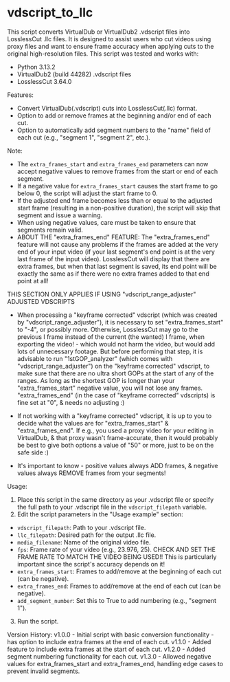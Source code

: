 # vdscript_to_llc
This script converts VirtualDub or VirtualDub2 .vdscript files into LosslessCut .llc files.
It is designed to assist users who cut videos using proxy files and want to ensure frame accuracy when applying cuts to the original high-resolution files.
This script was tested and works with:
- Python 3.13.2  
- VirtualDub2 (build 44282) .vdscript files
- LosslessCut 3.64.0

Features:
- Convert VirtualDub(.vdscript) cuts into LosslessCut(.llc) format.
- Option to add or remove frames at the beginning and/or end of each cut.
- Option to automatically add segment numbers to the "name" field of each cut (e.g., "segment 1", "segment 2", etc.).

Note:
- The `extra_frames_start` and `extra_frames_end` parameters can now accept negative values to remove frames from the start or end of each segment.
- If a negative value for `extra_frames_start` causes the start frame to go below 0, the script will adjust the start frame to 0.
- If the adjusted end frame becomes less than or equal to the adjusted start frame (resulting in a non-positive duration), the script will skip that segment and issue a warning.
- When using negative values, care must be taken to ensure that segments remain valid.
- ABOUT THE "extra_frames_end" FEATURE:
  The "extra_frames_end" feature will not cause any problems if the frames are added at the very end of your input video (if your last segment's end point is at the very last frame of the input video). LosslessCut will display that there are extra frames, but when that last segment is saved, its end point will be exactly the same as if there were no extra frames added to that end point at all!

THIS SECTION ONLY APPLIES IF USING "vdscript_range_adjuster" ADJUSTED VDSCRIPTS
- When processing a "keyframe corrected" vdscript (which was created by "vdscript_range_adjuster"), it is necessary to set "extra_frames_start" to "-4", or possibly more. Otherwise, LosslessCut may go to the previous I frame instead of the current (the wanted) I frame, when exporting the video! - which would not harm the video, but would add lots of unnecessary footage. But before performing that step, it is advisable to run "1stGOP_analyzer" (which comes with "vdscript_range_adjuster") on the "keyframe corrected" vdscript, to make sure that there are no ultra short GOPs at the start of any of the ranges. As long as the shortest GOP is longer than your "extra_frames_start" negative value, you will not lose any frames. "extra_frames_end" (in the case of "keyframe corrected" vdscripts) is fine set at "0", & needs no adjusting :)

- If not working with a "keyframe corrected" vdscript, it is up to you to decide what the values are for "extra_frames_start" & "extra_frames_end". If e.g., you used a proxy video for your editing in VirtualDub, & that proxy wasn't frame-accurate, then it would probably be best to give both options a value of "50" or more, just to be on the safe side :)
- It's important to know - positive values always ADD frames, & negative values always REMOVE frames from your segments!

Usage:
1. Place this script in the same directory as your .vdscript file or specify the full path to your .vdscript file in the `vdscript_filepath` variable.
2. Edit the script parameters in the "Usage example" section:
- `vdscript_filepath`: Path to your .vdscript file.
- `llc_filepath`: Desired path for the output .llc file.
- `media_filename`: Name of the original video file.
- `fps`: Frame rate of your video (e.g., 23.976, 25). CHECK AND SET THE FRAME RATE TO MATCH THE VIDEO BEING USED!! This is particularly important since the script's accuracy depends on it!
- `extra_frames_start`: Frames to add/remove at the beginning of each cut (can be negative).
- `extra_frames_end`: Frames to add/remove at the end of each cut (can be negative).
- `add_segment_number`: Set this to True to add numbering (e.g., "segment 1").
3. Run the script.

Version History:
v1.0.0 - Initial script with basic conversion functionality - has option to include extra frames at the end of each cut.
v1.1.0 - Added feature to include extra frames at the start of each cut.
v1.2.0 - Added segment numbering functionality for each cut.
v1.3.0 - Allowed negative values for extra_frames_start and extra_frames_end, handling edge cases to prevent invalid segments.